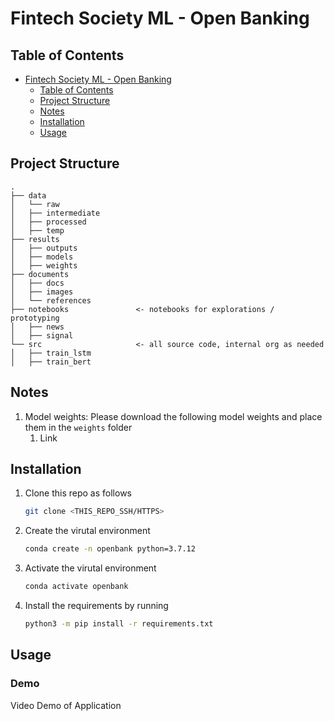# Fintech Society ML - Open Banking

## Table of Contents

- [Fintech Society ML - Open Banking](#fintech-society-ml---open-banking)
  - [Table of Contents](#table-of-contents)
  - [Project Structure](#project-structure)
  - [Notes](#notes)
  - [Installation](#installation)
  - [Usage](#usage)

## Project Structure

```
.
├── data
│   └── raw
│   ├── intermediate
│   ├── processed
│   ├── temp
├── results
│   ├── outputs
│   ├── models
│   ├── weights
├── documents
│   ├── docs
│   ├── images
│   └── references
├── notebooks               <- notebooks for explorations / prototyping
│   ├── news
│   ├── signal
└── src                     <- all source code, internal org as needed
│   ├── train_lstm
│   ├── train_bert
```

## Notes

1. Model weights:
   Please download the following model weights and place them in the `weights` folder
   1. Link


## Installation

1. Clone this repo as follows

    ```bash
    git clone <THIS_REPO_SSH/HTTPS> 
    ```

2. Create the virutal environment
    
    ```bash
    conda create -n openbank python=3.7.12
    ```
    
3. Activate the virutal environment 
    
    ```bash
    conda activate openbank
    ``` 
   
4. Install the requirements by running

    ```bash
    python3 -m pip install -r requirements.txt
    ```

## Usage

### Demo

Video Demo of Application
